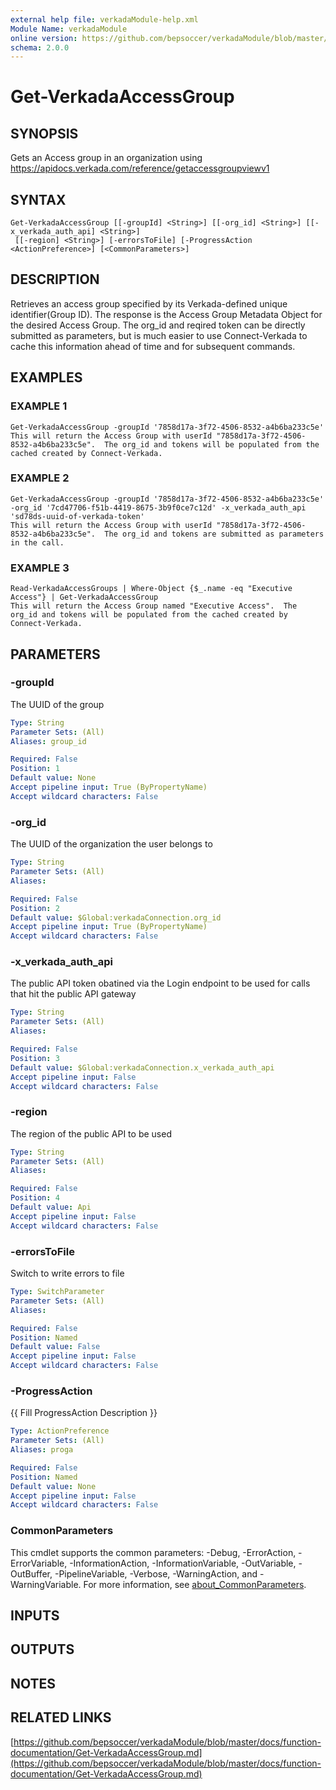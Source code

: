 ```yaml
---
external help file: verkadaModule-help.xml
Module Name: verkadaModule
online version: https://github.com/bepsoccer/verkadaModule/blob/master/docs/function-documentation/Get-VerkadaAccessGroup.md
schema: 2.0.0
---
```


# Get-VerkadaAccessGroup

## SYNOPSIS
Gets an Access group in an organization using https://apidocs.verkada.com/reference/getaccessgroupviewv1

## SYNTAX

```
Get-VerkadaAccessGroup [[-groupId] <String>] [[-org_id] <String>] [[-x_verkada_auth_api] <String>]
 [[-region] <String>] [-errorsToFile] [-ProgressAction <ActionPreference>] [<CommonParameters>]
```

## DESCRIPTION
Retrieves an access group specified by its Verkada-defined unique identifier(Group ID).
The response is the Access Group Metadata Object for the desired Access Group.
The org_id and reqired token can be directly submitted as parameters, but is much easier to use Connect-Verkada to cache this information ahead of time and for subsequent commands.

## EXAMPLES

### EXAMPLE 1
```
Get-VerkadaAccessGroup -groupId '7858d17a-3f72-4506-8532-a4b6ba233c5e'
This will return the Access Group with userId "7858d17a-3f72-4506-8532-a4b6ba233c5e".  The org_id and tokens will be populated from the cached created by Connect-Verkada.
```

### EXAMPLE 2
```
Get-VerkadaAccessGroup -groupId '7858d17a-3f72-4506-8532-a4b6ba233c5e' -org_id '7cd47706-f51b-4419-8675-3b9f0ce7c12d' -x_verkada_auth_api 'sd78ds-uuid-of-verkada-token'
This will return the Access Group with userId "7858d17a-3f72-4506-8532-a4b6ba233c5e".  The org_id and tokens are submitted as parameters in the call.
```

### EXAMPLE 3
```
Read-VerkadaAccessGroups | Where-Object {$_.name -eq "Executive Access"} | Get-VerkadaAccessGroup
This will return the Access Group named "Executive Access".  The org_id and tokens will be populated from the cached created by Connect-Verkada.
```

## PARAMETERS

### -groupId
The UUID of the group

```yaml
Type: String
Parameter Sets: (All)
Aliases: group_id

Required: False
Position: 1
Default value: None
Accept pipeline input: True (ByPropertyName)
Accept wildcard characters: False
```

### -org_id
The UUID of the organization the user belongs to

```yaml
Type: String
Parameter Sets: (All)
Aliases:

Required: False
Position: 2
Default value: $Global:verkadaConnection.org_id
Accept pipeline input: True (ByPropertyName)
Accept wildcard characters: False
```

### -x_verkada_auth_api
The public API token obatined via the Login endpoint to be used for calls that hit the public API gateway

```yaml
Type: String
Parameter Sets: (All)
Aliases:

Required: False
Position: 3
Default value: $Global:verkadaConnection.x_verkada_auth_api
Accept pipeline input: False
Accept wildcard characters: False
```

### -region
The region of the public API to be used

```yaml
Type: String
Parameter Sets: (All)
Aliases:

Required: False
Position: 4
Default value: Api
Accept pipeline input: False
Accept wildcard characters: False
```

### -errorsToFile
Switch to write errors to file

```yaml
Type: SwitchParameter
Parameter Sets: (All)
Aliases:

Required: False
Position: Named
Default value: False
Accept pipeline input: False
Accept wildcard characters: False
```

### -ProgressAction
{{ Fill ProgressAction Description }}

```yaml
Type: ActionPreference
Parameter Sets: (All)
Aliases: proga

Required: False
Position: Named
Default value: None
Accept pipeline input: False
Accept wildcard characters: False
```

### CommonParameters
This cmdlet supports the common parameters: -Debug, -ErrorAction, -ErrorVariable, -InformationAction, -InformationVariable, -OutVariable, -OutBuffer, -PipelineVariable, -Verbose, -WarningAction, and -WarningVariable. For more information, see [about_CommonParameters](http://go.microsoft.com/fwlink/?LinkID=113216).

## INPUTS

## OUTPUTS

## NOTES

## RELATED LINKS

[https://github.com/bepsoccer/verkadaModule/blob/master/docs/function-documentation/Get-VerkadaAccessGroup.md](https://github.com/bepsoccer/verkadaModule/blob/master/docs/function-documentation/Get-VerkadaAccessGroup.md)

